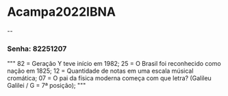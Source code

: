 # Acampa2022IBNA
--
### Senha: 82251207

""" 
            82 = Geração Y teve início em 1982;
            25 = O Brasil foi reconhecido como nação em 1825;
            12 = Quantidade de notas em uma escala músical cromática;
            07 = O pai da física moderna começa com que letra? (Galileu Galilei / G = 7ª posição);
"""
